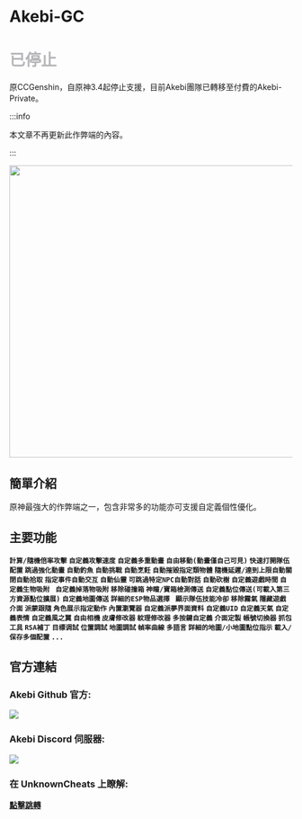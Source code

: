 # Akebi-GC

# <font color=#b6b6ba>已停止</font>

原CCGenshin，自原神3.4起停止支援，目前Akebi團隊已轉移至付費的Akebi-Private。 

:::info

本文章不再更新此作弊端的內容。

:::

<div align=center>
    <img src="https://user-images.githubusercontent.com/67109235/176832764-471a6bd5-405f-43dd-97ec-c11997880993.png" width="520"/>
</div>

## 簡單介紹

原神最強大的作弊端之一，包含非常多的功能亦可支援自定義個性優化。

## 主要功能

**`計算/隨機倍率攻擊` `自定義攻擊速度` `自定義多重動畫` `自由移動(動畫僅自己可見)` `快速打開隊伍配置` `跳過強化動畫` `自動釣魚` `自動挑戰` `自動烹飪` `自動摧毀指定類物體` `隨機延遲/達到上限自動關閉自動拾取` `指定事件自動交互` `自動仙靈` `可跳過特定NPC自動對話` `自動砍樹` `自定義遊戲時間` `自定義生物吸附` ` 自定義掉落物吸附` `移除碰撞箱` `神瞳/寶箱檢測傳送` `自定義點位傳送(可載入第三方資源點位擴展)` `自定義地圖傳送` `詳細的ESP物品選擇 ` `顯示隊伍技能冷卻` `移除霧氣` `隱藏遊戲介面` `派蒙跟隨` `角色展示指定動作` `內置瀏覽器` `自定義派夢界面資料` `自定義UID` `自定義天氣` `自定義表情` `自定義風之翼` `自由相機` `皮膚修改器` `紋理修改器` `多按鍵自定義` `介面定製` `帳號切換器` `抓包工具` `RSA補丁` `目標调試` `位置調試` `地圖調試` `幀率曲線`  `多語言` `詳細的地圖/小地圖點位指示` `載入/保存多個配置` `...`**


## 官方連結

### Akebi Github 官方: 
<a href="https://github.com/lwd-temp/Akebi-GC"><img src="https://img.shields.io/github/stars/lwd-temp/Akebi-GC?style=for-the-badge"></a>

### Akebi Discord 伺服器: 
<a href="https://discord.gg/akebi"><img src="https://img.shields.io/discord/440536354544156683?label=Discord&logo=discord&style=for-the-badge&color=blueviolet"></a>

### 在 UnknownCheats 上瞭解: 
[**點擊跳轉**](https://www.unknowncheats.me/forum/genshin-impact/512860-akebi-genshin-cheat.html)
